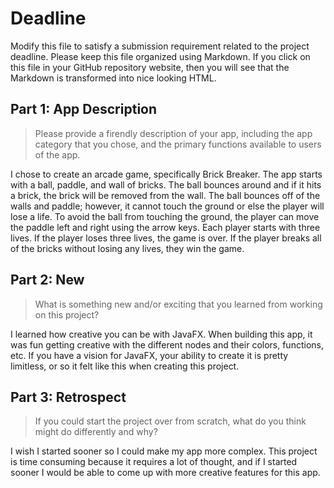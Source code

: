 # Deadline

Modify this file to satisfy a submission requirement related to the project
deadline. Please keep this file organized using Markdown. If you click on
this file in your GitHub repository website, then you will see that the
Markdown is transformed into nice looking HTML.

## Part 1: App Description

> Please provide a firendly description of your app, including the app
> category that you chose, and the primary functions available to users
> of the app.

I chose to create an arcade game, specifically Brick Breaker. The app
starts with a ball, paddle, and wall of bricks. The ball bounces around and if
it hits a brick, the brick will be removed from the wall. The ball bounces off
of the walls and paddle; however, it cannot touch the ground or else the player
will lose a life. To avoid the ball from touching the ground, the player can move
the paddle left and right using the arrow keys. Each player starts with three lives.
If the player loses three lives, the game is over. If the player breaks all of the
bricks without losing any lives, they win the game.

## Part 2: New

> What is something new and/or exciting that you learned from working
> on this project?

I learned how creative you can be with JavaFX. When building this app,
it was fun getting creative with the different nodes and their colors,
functions, etc. If you have a vision for JavaFX, your ability to create it
is pretty limitless, or so it felt like this when creating this project.

## Part 3: Retrospect

> If you could start the project over from scratch, what do
> you think might do differently and why?

I wish I started sooner so I could make my app more complex. This project is time
consuming because it requires a lot of thought, and if I started sooner I would be able
to come up with more creative features for this app.
